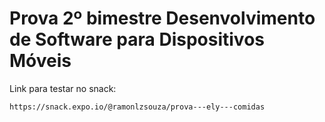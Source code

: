# Prova 2º bimestre Desenvolvimento de Software para Dispositivos Móveis

Link para testar no snack:

    https://snack.expo.io/@ramonlzsouza/prova---ely---comidas

